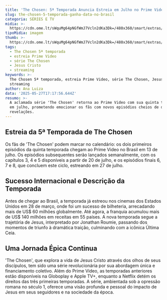 ```yaml
---
title: 'The Chosen: 5ª Temporada Anuncia Estreia em Julho no Prime Video'
slug: the-chosen-5-temporada-ganha-data-no-brasil
categoria: SÉRIES E TV
midia: >-
  https://cdn.ome.lt/sWquMg64pNGfWmJ7Vcln2dKa3Dk=/480x360/smart/extras/conteudos/omelete_THUMB_-_2025-05-27T135324.030.png
tipoMidia: imagem
thumb: >-
  https://cdn.ome.lt/sWquMg64pNGfWmJ7Vcln2dKa3Dk=/480x360/smart/extras/conteudos/omelete_THUMB_-_2025-05-27T135324.030.png
tags:
  - The Chosen 5ª temporada
  - estreia Prime Video
  - série The Chosen
  - Jesus Cristo
  - streaming
keywords: >-
  The Chosen 5ª temporada, estreia Prime Video, série The Chosen, Jesus Cristo,
  streaming
author: Ana Luiza
data: '2025-05-27T17:17:56.644Z'
resumo: >-
  A aclamada série 'The Chosen' retorna ao Prime Video com sua quinta temporada
  em julho, prometendo emocionar os fãs com novos episódios cheios de drama e
  revelações.
---
```


## Estreia da 5ª Temporada de The Chosen

Os fãs de 'The Chosen' podem marcar no calendário: os dois primeiros episódios da quinta temporada chegam ao Prime Video no Brasil em 13 de julho. Os episódios subsequentes serão lançados semanalmente, com os capítulos 3, 4 e 5 disponíveis a partir de 20 de julho, e os episódios finais 6, 7 e 8, que concluem este ciclo, estreando em 27 de julho.

## Sucesso Internacional e Descrição da Temporada

Antes de chegar ao Brasil, a temporada já estreou nos cinemas dos Estados Unidos em 28 de março, onde foi um sucesso de bilheteria, arrecadando mais de US$ 60 milhões globalmente. Até agora, a franquia acumulou mais de US$ 140 milhões em receitas em 55 países. A nova temporada segue a trajetória de Jesus, interpretado por Jonathan Roumie, passando dos momentos de triunfo à dramática traição, culminando com a icônica Última Ceia.

## Uma Jornada Épica Continua

'The Chosen', que explora a vida de Jesus Cristo através dos olhos de seus discípulos, tem sido uma série revolucionária por sua abordagem única e financiamento coletivo. Além do Prime Video, as temporadas anteriores estão disponíveis na Globoplay e Apple TV+, enquanto a Netflix detém os direitos das três primeiras temporadas. A série, ambientada sob a opressão romana no século 1, oferece uma visão profunda e pessoal do impacto de Jesus em seus seguidores e na sociedade da época.
